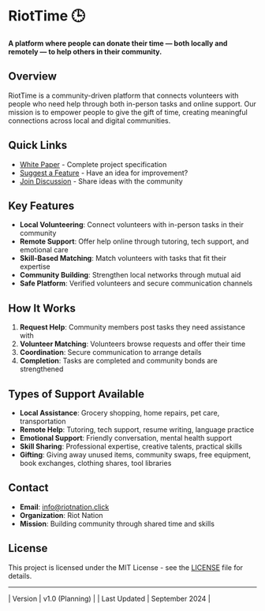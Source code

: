 # RiotTime 🕒

**A platform where people can donate their time — both locally and remotely — to help others in their community.**

## Overview

RiotTime is a community-driven platform that connects volunteers with people who need help through both in-person tasks and online support. Our mission is to empower people to give the gift of time, creating meaningful connections across local and digital communities.

## Quick Links

- [White Paper](docs/.pdf) - Complete project specification
- [Suggest a Feature](https://github.com/riotnation/riottime/issues/new) - Have an idea for improvement?
- [Join Discussion](https://github.com/riotnation/riottime/discussions) - Share ideas with the community


## Key Features

- **Local Volunteering**: Connect volunteers with in-person tasks in their community
- **Remote Support**: Offer help online through tutoring, tech support, and emotional care
- **Skill-Based Matching**: Match volunteers with tasks that fit their expertise
- **Community Building**: Strengthen local networks through mutual aid
- **Safe Platform**: Verified volunteers and secure communication channels

## How It Works

1. **Request Help**: Community members post tasks they need assistance with
2. **Volunteer Matching**: Volunteers browse requests and offer their time
3. **Coordination**: Secure communication to arrange details
4. **Completion**: Tasks are completed and community bonds are strengthened

## Types of Support Available

- **Local Assistance**: Grocery shopping, home repairs, pet care, transportation
- **Remote Help**: Tutoring, tech support, resume writing, language practice
- **Emotional Support**: Friendly conversation, mental health support
- **Skill Sharing**: Professional expertise, creative talents, practical skills
- **Gifting**: Giving away unused items, community swaps, free equipment, book exchanges, clothing shares, tool libraries


## Contact

- **Email**: info@riotnation.click
- **Organization**: Riot Nation
- **Mission**: Building community through shared time and skills

## License

This project is licensed under the MIT License - see the [LICENSE](LICENSE) file for details.

---

| Version | v1.0 (Planning) |
| Last Updated | September 2024 |
